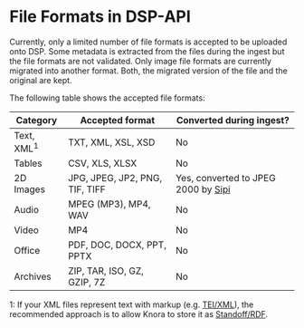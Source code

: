 <!---
 * Copyright © 2021 - 2022 Swiss National Data and Service Center for the Humanities and/or DaSCH Service Platform contributors.
 * SPDX-License-Identifier: Apache-2.0
-->

# File Formats in DSP-API

Currently, only a limited number of file formats is accepted to be uploaded onto DSP. Some metadata is extracted from the files during the ingest but the file formats are not validated. Only image file formats are currently migrated into another format. Both, the migrated version of the file and the original are kept.

The following table shows the accepted file formats:

| Category              | Accepted format                | Converted during ingest?                                                   |
| --------------------- |--------------------------------| -------------------------------------------------------------------------- |
| Text, XML<sup>1</sup> | TXT, XML, XSL, XSD             | No                                                                         |
| Tables                | CSV, XLS, XLSX                 | No                                                                         |
| 2D Images             | JPG, JPEG, JP2, PNG, TIF, TIFF | Yes, converted to JPEG 2000 by [Sipi](https://github.com/dasch-swiss/sipi) |
| Audio                 | MPEG (MP3), MP4, WAV           | No                                                                         |
| Video                 | MP4                            | No                                                                         |
| Office                | PDF, DOC, DOCX, PPT, PPTX      | No                                                                         |
| Archives              | ZIP, TAR, ISO, GZ, GZIP, 7Z    | No                                                                         |


1: If your XML files represent text with markup (e.g. [TEI/XML](http://www.tei-c.org/)),
the recommended approach is to allow Knora to store it as [Standoff/RDF](standoff-rdf.md).
